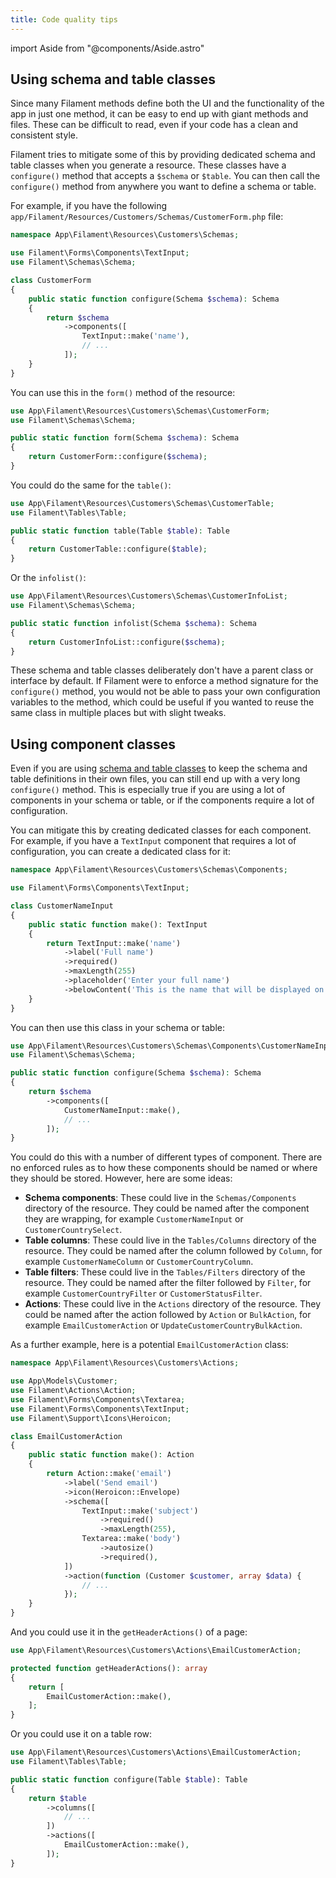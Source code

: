 ```yaml
---
title: Code quality tips
---
```

import Aside from "@components/Aside.astro"

## Using schema and table classes

Since many Filament methods define both the UI and the functionality of the app in just one method, it can be easy to end up with giant methods and files. These can be difficult to read, even if your code has a clean and consistent style.

Filament tries to mitigate some of this by providing dedicated schema and table classes when you generate a resource. These classes have a `configure()` method that accepts a `$schema` or `$table`. You can then call the `configure()` method from anywhere you want to define a schema or table.

For example, if you have the following `app/Filament/Resources/Customers/Schemas/CustomerForm.php` file:

```php
namespace App\Filament\Resources\Customers\Schemas;

use Filament\Forms\Components\TextInput;
use Filament\Schemas\Schema;

class CustomerForm
{
    public static function configure(Schema $schema): Schema
    {
        return $schema
            ->components([
                TextInput::make('name'),
                // ...
            ]);
    }
}
```

You can use this in the `form()` method of the resource:

```php
use App\Filament\Resources\Customers\Schemas\CustomerForm;
use Filament\Schemas\Schema;

public static function form(Schema $schema): Schema
{
    return CustomerForm::configure($schema);
}
```

You could do the same for the `table()`:

```php
use App\Filament\Resources\Customers\Schemas\CustomerTable;
use Filament\Tables\Table;

public static function table(Table $table): Table
{
    return CustomerTable::configure($table);
}
```

Or the `infolist()`:

```php
use App\Filament\Resources\Customers\Schemas\CustomerInfoList;
use Filament\Schemas\Schema;

public static function infolist(Schema $schema): Schema
{
    return CustomerInfoList::configure($schema);
}
```

These schema and table classes deliberately don't have a parent class or interface by default. If Filament were to enforce a method signature for the `configure()` method, you would not be able to pass your own configuration variables to the method, which could be useful if you wanted to reuse the same class in multiple places but with slight tweaks.

## Using component classes

Even if you are using [schema and table classes](#using-schema-and-table-classes) to keep the schema and table definitions in their own files, you can still end up with a very long `configure()` method. This is especially true if you are using a lot of components in your schema or table, or if the components require a lot of configuration.

You can mitigate this by creating dedicated classes for each component. For example, if you have a `TextInput` component that requires a lot of configuration, you can create a dedicated class for it:

```php
namespace App\Filament\Resources\Customers\Schemas\Components;

use Filament\Forms\Components\TextInput;

class CustomerNameInput
{
    public static function make(): TextInput
    {
        return TextInput::make('name')
            ->label('Full name')
            ->required()
            ->maxLength(255)
            ->placeholder('Enter your full name')
            ->belowContent('This is the name that will be displayed on your profile.');
    }
}
```

You can then use this class in your schema or table:

```php
use App\Filament\Resources\Customers\Schemas\Components\CustomerNameInput;
use Filament\Schemas\Schema;

public static function configure(Schema $schema): Schema
{
    return $schema
        ->components([
            CustomerNameInput::make(),
            // ...
        ]);
}
```

You could do this with a number of different types of component. There are no enforced rules as to how these components should be named or where they should be stored. However, here are some ideas:

- **Schema components**: These could live in the `Schemas/Components` directory of the resource. They could be named after the component they are wrapping, for example `CustomerNameInput` or `CustomerCountrySelect`.
- **Table columns**: These could live in the `Tables/Columns` directory of the resource. They could be named after the column followed by `Column`, for example `CustomerNameColumn` or `CustomerCountryColumn`.
- **Table filters**: These could live in the `Tables/Filters` directory of the resource. They could be named after the filter followed by `Filter`, for example `CustomerCountryFilter` or `CustomerStatusFilter`.
- **Actions**: These could live in the `Actions` directory of the resource. They could be named after the action followed by `Action` or `BulkAction`, for example `EmailCustomerAction` or `UpdateCustomerCountryBulkAction`.

As a further example, here is a potential `EmailCustomerAction` class:

```php
namespace App\Filament\Resources\Customers\Actions;

use App\Models\Customer;
use Filament\Actions\Action;
use Filament\Forms\Components\Textarea;
use Filament\Forms\Components\TextInput;
use Filament\Support\Icons\Heroicon;

class EmailCustomerAction
{
    public static function make(): Action
    {
        return Action::make('email')
            ->label('Send email')
            ->icon(Heroicon::Envelope)
            ->schema([
                TextInput::make('subject')
                    ->required()
                    ->maxLength(255),
                Textarea::make('body')
                    ->autosize()
                    ->required(),
            ])
            ->action(function (Customer $customer, array $data) {
                // ...
            });
    }
}
```

And you could use it in the `getHeaderActions()` of a page:

```php
use App\Filament\Resources\Customers\Actions\EmailCustomerAction;

protected function getHeaderActions(): array
{
    return [
        EmailCustomerAction::make(),
    ];
}
```

Or you could use it on a table row:

```php
use App\Filament\Resources\Customers\Actions\EmailCustomerAction;
use Filament\Tables\Table;

public static function configure(Table $table): Table
{
    return $table
        ->columns([
            // ...
        ])
        ->actions([
            EmailCustomerAction::make(),
        ]);
}
```
